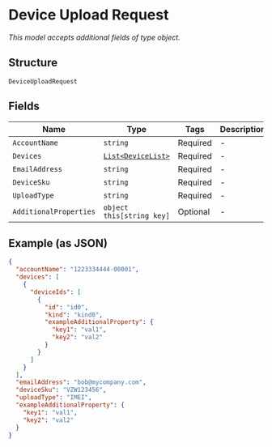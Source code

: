 
# Device Upload Request

*This model accepts additional fields of type object.*

## Structure

`DeviceUploadRequest`

## Fields

| Name | Type | Tags | Description |
|  --- | --- | --- | --- |
| `AccountName` | `string` | Required | - |
| `Devices` | [`List<DeviceList>`](../../doc/models/device-list.md) | Required | - |
| `EmailAddress` | `string` | Required | - |
| `DeviceSku` | `string` | Required | - |
| `UploadType` | `string` | Required | - |
| `AdditionalProperties` | `object this[string key]` | Optional | - |

## Example (as JSON)

```json
{
  "accountName": "1223334444-00001",
  "devices": [
    {
      "deviceIds": [
        {
          "id": "id0",
          "kind": "kind8",
          "exampleAdditionalProperty": {
            "key1": "val1",
            "key2": "val2"
          }
        }
      ]
    }
  ],
  "emailAddress": "bob@mycompany.com",
  "deviceSku": "VZW123456",
  "uploadType": "IMEI",
  "exampleAdditionalProperty": {
    "key1": "val1",
    "key2": "val2"
  }
}
```

